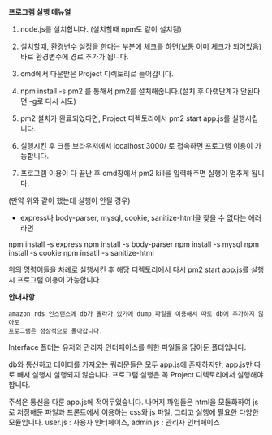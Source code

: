 **프로그램 실행 메뉴얼**

1. node.js를 설치합니다. (설치할때 npm도 같이 설치됨)


2. 설치할때, 환경변수 설정을 한다는 부분에 체크를 하면(보통 이미 체크가 되어있음) 바로 환경변수에 경로 추가가 됩니다.


3. cmd에서 다운받은 Project 디렉토리로 들어갑니다.


4. npm install -s pm2 를 통해서 pm2를 설치해줍니다.(설치 후 아랫단계가 안된다면 -g로 다시 시도)


5. pm2 설치가 완료되었다면, Project 디렉토리에서 pm2 start app.js를 실행시킵니다.


6. 실행시킨 후 크롬 브라우저에서 localhost:3000/ 로 접속하면 프로그램 이용이 가능합니다.


7. 프로그램 이용이 다 끝난 후 cmd창에서 pm2 kill을 입력해주면 실행이 멈추게 됩니다.


(만약 위와 같이 했는데 실행이 안될 경우)

- express나 body-parser, mysql, cookie, sanitize-html을 찾을 수 없다는 에러라면

npm install -s express
npm install -s body-parser
npm install -s mysql 
npm install -s cookie
npm insatll -s sanitize-html

위의 명령어들을 차례로 실행시킨 후 해당 디렉토리에서 다시 pm2 start app.js를 실행시 프로그램 이용이 가능합니다.



**안내사항**

    amazon rds 인스턴스에 db가 올라가 있기에 dump 파일을 이용해서 따로 db에 추가하지 않아도
    프로그램은 정상적으로 돌아갑니다.

   Interface 폴더는 유저와 관리자 인터페이스를 위한 파일들을 담아둔 폴더입니다.

   db와 통신하고 데이터를 가져오는 쿼리문들은 모두 app.js에 존재하지만, 
   app.js만 따로 빼서 실행시 실행되지 않습니다. 프로그램 실행은 꼭 Project 디렉토리에서 실행해야합니다.

   주석은 통신을 다룬 app.js에 적어두었습니다. 나머지 파일들은 html을 모듈화하여 js로 저장해둔 파일과
   프론트에서 이용하는 css와 js 파일, 그리고 실행에 필요한 다양한 모듈입니다.
   user.js : 사용자 인터페이스, admin.js : 관리자 인터페이스
